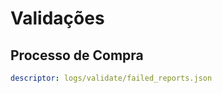 # Validações

## Processo de Compra

```yaml report
descriptor: logs/validate/failed_reports.json
```

